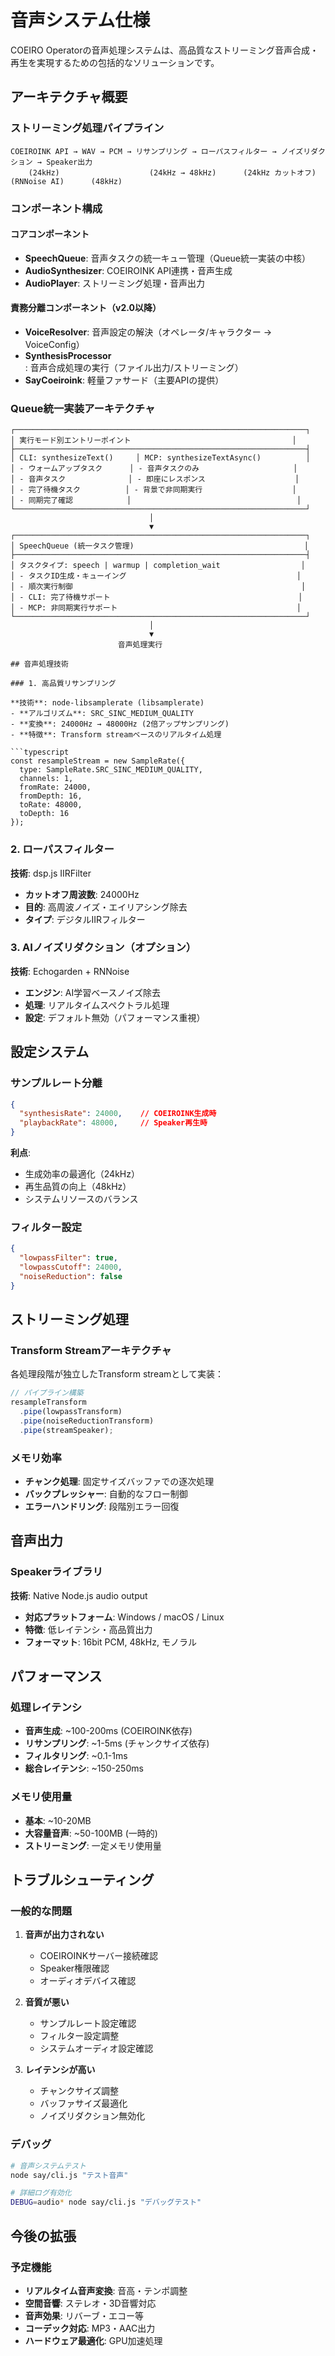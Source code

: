 # 音声システム仕様

COEIRO Operatorの音声処理システムは、高品質なストリーミング音声合成・再生を実現するための包括的なソリューションです。

## アーキテクチャ概要

### ストリーミング処理パイプライン

```
COEIROINK API → WAV → PCM → リサンプリング → ローパスフィルター → ノイズリダクション → Speaker出力
    (24kHz)                    (24kHz → 48kHz)      (24kHz カットオフ)    (RNNoise AI)      (48kHz)
```

### コンポーネント構成

#### コアコンポーネント
- **SpeechQueue**: 音声タスクの統一キュー管理（Queue統一実装の中核）
- **AudioSynthesizer**: COEIROINK API連携・音声生成
- **AudioPlayer**: ストリーミング処理・音声出力

#### 責務分離コンポーネント（v2.0以降）
- **VoiceResolver**: 音声設定の解決（オペレータ/キャラクター → VoiceConfig）
- **SynthesisProcessor**: 音声合成処理の実行（ファイル出力/ストリーミング）
- **SayCoeiroink**: 軽量ファサード（主要APIの提供）

### Queue統一実装アーキテクチャ

```
┌─────────────────────────────────────────────────────────────────┐
│ 実行モード別エントリーポイント                                    │
├─────────────────────────────────────────────────────────────────┤
│ CLI: synthesizeText()     │ MCP: synthesizeTextAsync()          │
│ - ウォームアップタスク      │ - 音声タスクのみ                     │
│ - 音声タスク              │ - 即座にレスポンス                    │
│ - 完了待機タスク          │ - 背景で非同期実行                    │
│ - 同期完了確認            │                                     │
└─────────────────────────────────────────────────────────────────┘
                               │
                               ▼
┌─────────────────────────────────────────────────────────────────┐
│ SpeechQueue (統一タスク管理)                                      │
├─────────────────────────────────────────────────────────────────┤
│ タスクタイプ: speech | warmup | completion_wait                  │
│ - タスクID生成・キューイング                                      │
│ - 順次実行制御                                                   │
│ - CLI: 完了待機サポート                                          │
│ - MCP: 非同期実行サポート                                        │
└─────────────────────────────────────────────────────────────────┘
                               │
                               ▼
                        音声処理実行

## 音声処理技術

### 1. 高品質リサンプリング

**技術**: node-libsamplerate (libsamplerate)
- **アルゴリズム**: SRC_SINC_MEDIUM_QUALITY
- **変換**: 24000Hz → 48000Hz (2倍アップサンプリング)
- **特徴**: Transform streamベースのリアルタイム処理

```typescript
const resampleStream = new SampleRate({
  type: SampleRate.SRC_SINC_MEDIUM_QUALITY,
  channels: 1,
  fromRate: 24000,
  fromDepth: 16,
  toRate: 48000,
  toDepth: 16
});
```

### 2. ローパスフィルター

**技術**: dsp.js IIRFilter
- **カットオフ周波数**: 24000Hz
- **目的**: 高周波ノイズ・エイリアシング除去
- **タイプ**: デジタルIIRフィルター

### 3. AIノイズリダクション（オプション）

**技術**: Echogarden + RNNoise
- **エンジン**: AI学習ベースノイズ除去
- **処理**: リアルタイムスペクトラル処理
- **設定**: デフォルト無効（パフォーマンス重視）

## 設定システム

### サンプルレート分離

```json
{
  "synthesisRate": 24000,    // COEIROINK生成時
  "playbackRate": 48000,     // Speaker再生時
}
```

**利点**:
- 生成効率の最適化（24kHz）
- 再生品質の向上（48kHz）
- システムリソースのバランス

### フィルター設定

```json
{
  "lowpassFilter": true,
  "lowpassCutoff": 24000,
  "noiseReduction": false
}
```

## ストリーミング処理

### Transform Streamアーキテクチャ

各処理段階が独立したTransform streamとして実装：

```typescript
// パイプライン構築
resampleTransform
  .pipe(lowpassTransform)
  .pipe(noiseReductionTransform)
  .pipe(streamSpeaker);
```

### メモリ効率

- **チャンク処理**: 固定サイズバッファでの逐次処理
- **バックプレッシャー**: 自動的なフロー制御
- **エラーハンドリング**: 段階別エラー回復

## 音声出力

### Speakerライブラリ

**技術**: Native Node.js audio output
- **対応プラットフォーム**: Windows / macOS / Linux
- **特徴**: 低レイテンシ・高品質出力
- **フォーマット**: 16bit PCM, 48kHz, モノラル


## パフォーマンス

### 処理レイテンシ

- **音声生成**: ~100-200ms (COEIROINK依存)
- **リサンプリング**: ~1-5ms (チャンクサイズ依存)
- **フィルタリング**: ~0.1-1ms
- **総合レイテンシ**: ~150-250ms

### メモリ使用量

- **基本**: ~10-20MB
- **大容量音声**: ~50-100MB (一時的)
- **ストリーミング**: 一定メモリ使用量

## トラブルシューティング

### 一般的な問題

1. **音声が出力されない**
   - COEIROINKサーバー接続確認
   - Speaker権限確認
   - オーディオデバイス確認

2. **音質が悪い**
   - サンプルレート設定確認
   - フィルター設定調整
   - システムオーディオ設定確認

3. **レイテンシが高い**
   - チャンクサイズ調整
   - バッファサイズ最適化
   - ノイズリダクション無効化

### デバッグ

```bash
# 音声システムテスト
node say/cli.js "テスト音声"

# 詳細ログ有効化
DEBUG=audio* node say/cli.js "デバッグテスト"
```

## 今後の拡張

### 予定機能

- **リアルタイム音声変換**: 音高・テンポ調整
- **空間音響**: ステレオ・3D音響対応
- **音声効果**: リバーブ・エコー等
- **コーデック対応**: MP3・AAC出力
- **ハードウェア最適化**: GPU加速処理